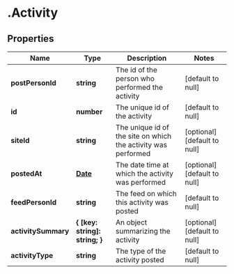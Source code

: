 # .Activity

## Properties
Name | Type | Description | Notes
------------ | ------------- | ------------- | -------------
**postPersonId** | **string** | The id of the person who performed the activity | [default to null]
**id** | **number** | The unique id of the activity | [default to null]
**siteId** | **string** | The unique id of the site on which the activity was performed | [optional] [default to null]
**postedAt** | [**Date**](Date.md) | The date time at which the activity was performed | [optional] [default to null]
**feedPersonId** | **string** | The feed on which this activity was posted | [default to null]
**activitySummary** | **{ [key: string]: string; }** | An object summarizing the activity | [optional] [default to null]
**activityType** | **string** | The type of the activity posted | [default to null]


